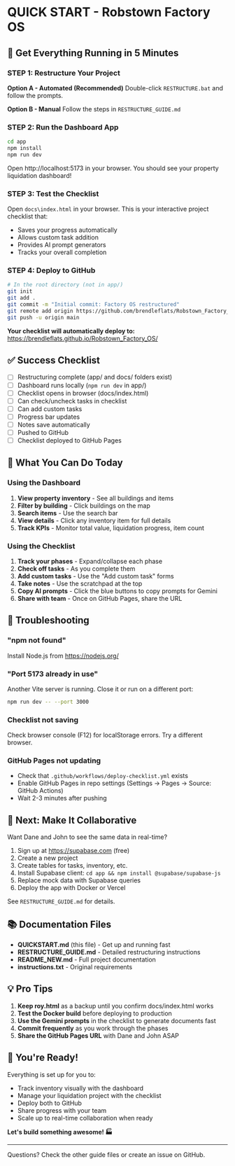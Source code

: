 # QUICK START - Robstown Factory OS

## 🚀 Get Everything Running in 5 Minutes

### STEP 1: Restructure Your Project

**Option A - Automated (Recommended)**
Double-click `RESTRUCTURE.bat` and follow the prompts.

**Option B - Manual**
Follow the steps in `RESTRUCTURE_GUIDE.md`

### STEP 2: Run the Dashboard App

```bash
cd app
npm install
npm run dev
```

Open http://localhost:5173 in your browser. You should see your property liquidation dashboard!

### STEP 3: Test the Checklist

Open `docs\index.html` in your browser. This is your interactive project checklist that:
- Saves your progress automatically
- Allows custom task addition
- Provides AI prompt generators
- Tracks your overall completion

### STEP 4: Deploy to GitHub

```bash
# In the root directory (not in app/)
git init
git add .
git commit -m "Initial commit: Factory OS restructured"
git remote add origin https://github.com/brendleflats/Robstown_Factory_OS.git
git push -u origin main
```

**Your checklist will automatically deploy to:**
https://brendleflats.github.io/Robstown_Factory_OS/

## ✅ Success Checklist

- [ ] Restructuring complete (app/ and docs/ folders exist)
- [ ] Dashboard runs locally (`npm run dev` in app/)
- [ ] Checklist opens in browser (docs/index.html)
- [ ] Can check/uncheck tasks in checklist
- [ ] Can add custom tasks
- [ ] Progress bar updates
- [ ] Notes save automatically
- [ ] Pushed to GitHub
- [ ] Checklist deployed to GitHub Pages

## 🎯 What You Can Do Today

### Using the Dashboard
1. **View property inventory** - See all buildings and items
2. **Filter by building** - Click buildings on the map
3. **Search items** - Use the search bar
4. **View details** - Click any inventory item for full details
5. **Track KPIs** - Monitor total value, liquidation progress, item count

### Using the Checklist
1. **Track your phases** - Expand/collapse each phase
2. **Check off tasks** - As you complete them
3. **Add custom tasks** - Use the "Add custom task" forms
4. **Take notes** - Use the scratchpad at the top
5. **Copy AI prompts** - Click the blue buttons to copy prompts for Gemini
6. **Share with team** - Once on GitHub Pages, share the URL

## 🔧 Troubleshooting

### "npm not found"
Install Node.js from https://nodejs.org/

### "Port 5173 already in use"
Another Vite server is running. Close it or run on a different port:
```bash
npm run dev -- --port 3000
```

### Checklist not saving
Check browser console (F12) for localStorage errors. Try a different browser.

### GitHub Pages not updating
- Check that `.github/workflows/deploy-checklist.yml` exists
- Enable GitHub Pages in repo settings (Settings → Pages → Source: GitHub Actions)
- Wait 2-3 minutes after pushing

## 📱 Next: Make It Collaborative

Want Dane and John to see the same data in real-time?

1. Sign up at https://supabase.com (free)
2. Create a new project
3. Create tables for tasks, inventory, etc.
4. Install Supabase client: `cd app && npm install @supabase/supabase-js`
5. Replace mock data with Supabase queries
6. Deploy the app with Docker or Vercel

See `RESTRUCTURE_GUIDE.md` for details.

## 📚 Documentation Files

- **QUICKSTART.md** (this file) - Get up and running fast
- **RESTRUCTURE_GUIDE.md** - Detailed restructuring instructions
- **README_NEW.md** - Full project documentation
- **instructions.txt** - Original requirements

## 💡 Pro Tips

1. **Keep roy.html** as a backup until you confirm docs/index.html works
2. **Test the Docker build** before deploying to production
3. **Use the Gemini prompts** in the checklist to generate documents fast
4. **Commit frequently** as you work through the phases
5. **Share the GitHub Pages URL** with Dane and John ASAP

## 🎉 You're Ready!

Everything is set up for you to:
- Track inventory visually with the dashboard
- Manage your liquidation project with the checklist  
- Deploy both to GitHub
- Share progress with your team
- Scale up to real-time collaboration when ready

**Let's build something awesome! 🏭**

---

Questions? Check the other guide files or create an issue on GitHub.
